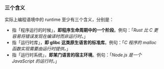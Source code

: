 ### 三个含义

实际上编程语境中的 runtime 至少有三个含义，分别是：

- 指「程序运行的时候」，**即程序生命周期中的一个阶段**。例句：「*Rust 比 C 更容易将错误发现在编译时而非运行时。*」
- 指「运行时库」，**即 glibc 这类原生语言的标准库**。例句：「*C 程序的 malloc 函数实现需要由运行时提供。*」
- 指「运行时系统」，**即某门语言的宿主环境**。例句：「*Node.js 是一个 JavaScript 的运行时。*」

